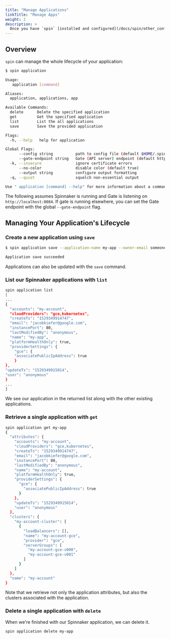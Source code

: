 ```yaml
---
title: "Manage Applications"
linkTitle: "Manage Apps"
weight: 2
description: >
  Once you have `spin` [installed and configured](/docs/spin/other_config/spin), you can use it to manage your Spinnaker application's lifecycle.
---
```



## Overview

`spin` can manage the whole lifecycle of your application:

```bash
$ spin application

Usage:
   application [command]

Aliases:
  application, applications, app

Available Commands:
  delete      Delete the specified application
  get         Get the specified application
  list        List the all applications
  save        Save the provided application

Flags:
  -h, --help   help for application

Global Flags:
      --config string          path to config file (default $HOME/.spin/config)
      --gate-endpoint string   Gate (API server) endpoint (default http://localhost:8084)
  -k, --insecure               ignore certificate errors
      --no-color               disable color (default true)
      --output string          configure output formatting
  -q, --quiet                  squelch non-essential output

Use " application [command] --help" for more information about a command.
```

The following assumes Spinnaker is running and Gate is
listening on `http://localhost:8084`. If gate is running elsewhere,
you can set the Gate endpoint with the global `--gate-endpoint` flag.

## Managing Your Application's Lifecycle

### Create a new application using `save`

```bash
$ spin application save --application-name my-app --owner-email someone@example.com --cloud-providers "gce, kubernetes"

Application save succeeded
```

Applications can also be updated with the `save` command.

### List our Spinnaker applications with `list`

```bash
spin application list
[
...
{
  "accounts": "my-account",
  "cloudProviders": "gce,kubernetes",
  "createTs": "1529349914747",
  "email": "jacobkiefer@google.com",
  "instancePort": 80,
  "lastModifiedBy": "anonymous",
  "name": "my-app",
  "platformHealthOnly": true,
  "providerSettings": {
    "gce": {
    "associatePublicIpAddress": true
    }
},
"updateTs": "1529349915014",
"user": "anonymous"
}
...
]
```

We see our application in the returned list along with the other existing
applications.

### Retrieve a single application with `get`

```bash
spin application get my-app
{
  "attributes": {
    "accounts": "my-account",
    "cloudProviders": "gce,kubernetes",
    "createTs": "1529349914747",
    "email": "jacobkiefer@google.com",
    "instancePort": 80,
    "lastModifiedBy": "anonymous",
    "name": "my-account",
    "platformHealthOnly": true,
    "providerSettings": {
      "gce": {
        "associatePublicIpAddress": true
      }
    },
    "updateTs": "1529349915014",
    "user": "anonymous"
  },
  "clusters": {
    "my-account-cluster": [
      {
        "loadBalancers": [],
        "name": "my-account-gce",
        "provider": "gce",
        "serverGroups": [
          "my-account-gce-v000",
          "my-account-gce-v001"
        ]
      }
    ]
  },
  "name": "my-account"
}

```

Note that we retrieve not only the application attributes, but also the clusters
associated with the application.

### Delete a single application with `delete`

When we're finished with our Spinnaker application, we can delete it.

```bash
spin application delete my-app
```
